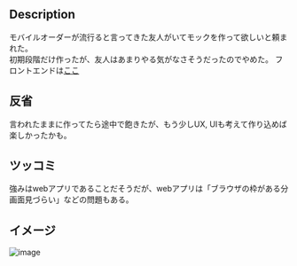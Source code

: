 ## Description
モバイルオーダーが流行ると言ってきた友人がいてモックを作って欲しいと頼まれた。  
初期段階だけ作ったが、友人はあまりやる気がなさそうだったのでやめた。
フロントエンドは[ここ](https://github.com/shigekato/eatery_manage_frontend)

## 反省
言われたままに作ってたら途中で飽きたが、もう少しUX, UIも考えて作り込めば楽しかったかも。

## ツッコミ
強みはwebアプリであることだそうだが、webアプリは「ブラウザの枠がある分画面見づらい」などの問題もある。

## イメージ
![image](https://user-images.githubusercontent.com/31150623/142143710-36b5a78e-2c9b-43a7-9f41-c28f710301b2.png)
